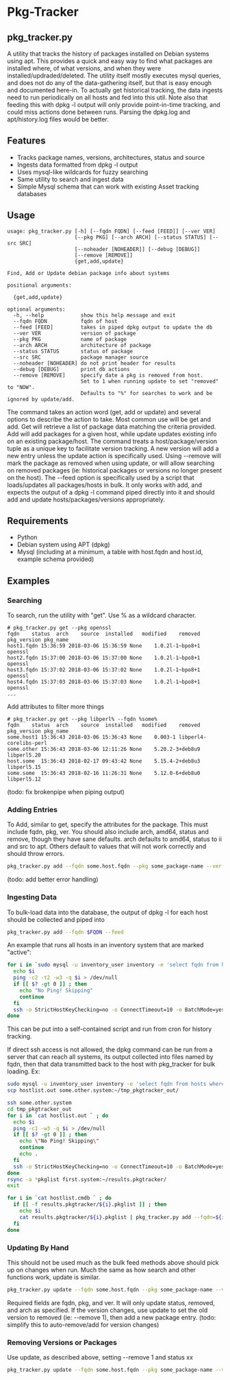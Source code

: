 Pkg-Tracker
===============

## pkg_tracker.py

A utility that tracks the history of packages installed on Debian systems using apt.
This provides a quick and easy way to find what packages are installed where,
of what versions, and when they were installed/updraded/deleted. The utility itself mostly
executes mysql queries, and does not do any of the data-gathering itself, but that is easy
enough and documented here-in. To actually get historical tracking, the data ingests need to
run periodically on all hosts and fed into this util. Note also that feeding this with
dpkg -l output will only provide point-in-time tracking, and could miss actions done between
runs. Parsing the dpkg.log and apt/history.log files would be better.

## Features

* Tracks package names, versions, architectures, status and source
* Ingests data formatted from dpkg -l output
* Uses mysql-like wildcards for fuzzy searching
* Same utility to search and ingest data
* Simple Mysql schema that can work with existing Asset tracking databases

## Usage
```
usage: pkg_tracker.py [-h] [--fqdn FQDN] [--feed [FEED]] [--ver VER]
                      [--pkg PKG] [--arch ARCH] [--status STATUS] [--src SRC]
                      [--noheader [NOHEADER]] [--debug [DEBUG]]
                      [--remove [REMOVE]]
                      {get,add,update}

Find, Add or Update debian package info about systems

positional arguments:

  {get,add,update}

optional arguments:
  -h, --help            show this help message and exit
  --fqdn FQDN           fqdn of host
  --feed [FEED]         takes in piped dpkg output to update the db
  --ver VER             version of package
  --pkg PKG             name of package
  --arch ARCH           architecture of package
  --status STATUS       status of package
  --src SRC             package manager source
  --noheader [NOHEADER] do not print header for results
  --debug [DEBUG]       print db actions
  --remove [REMOVE]     specify date a pkg is removed from host. 
                        Set to 1 when running update to set "removed" to "NOW".
                        Defaults to "%" for searches to work and be ignored by update/add.
```

The command takes an action word (get, add or update) and several options to describe the action to take.
Most common use will be get and add. Get will retrieve a list of package data matching the criteria provided.
Add will add packages for a given host, while update updates existing info on an existing package/host.
The command treats a host/package/version tuple as a unique key to facilitate version tracking.
A new version will add a new entry unless the update action is specifically used.
Using --remove will mark the package as removed when using update, or will allow searching on removed packages
(ie: historical packages or versions no longer present on the host).
The --feed option is specifically used by a script that loads/updates all packages/hosts in bulk.
It only works with add, and expects the output of a dpkg -l command piped directly into it and should add and update hosts/packages/versions appropriately.

## Requirements

* Python
* Debian system using APT (dpkg)
* Mysql (including at a minimum, a table with host.fqdn and host.id, example schema provided)

## Examples

### Searching

To search, run the utility with "get". Use % as a wildcard character.

```
# pkg_tracker.py get --pkg openssl
fqdn	status	arch	source	installed	modified	removed	pkg_version	pkg_name
host1.fqdn 15:36:59	2018-03-06 15:36:59	None	1.0.2l-1~bpo8+1	openssl
host2.fqdn 15:37:00	2018-03-06 15:37:00	None	1.0.2l-1~bpo8+1	openssl
host3.fqdn 15:37:02	2018-03-06 15:37:02	None	1.0.2l-1~bpo8+1	openssl
host4.fqdn 15:37:03	2018-03-06 15:37:03	None	1.0.2l-1~bpo8+1	openssl
...
```

Add attributes to filter more things

```
# pkg_tracker.py get --pkg libperl% --fqdn %some%
fqdn	status	arch	source	installed	modified	removed	pkg_version	pkg_name
some.host1 15:36:43	2018-03-06 15:36:43	None	0.003-1	libperl4-corelibs-perl
some.other 15:36:43	2018-03-06 12:11:26	None	5.20.2-3+deb8u9	libperl5.20
host.some  15:36:43	2018-02-17 09:43:42	None	5.15.4-2+deb8u3	libperl5.15
some.some  15:36:43	2018-02-16 11:26:31	None	5.12.0-6+deb8u0	libperl5.12
```

(todo: fix brokenpipe when piping output)

### Adding Entries

To Add, similar to get, specify the attributes for the package. This must include fqdn, pkg, ver.
You should also include arch, amd64, status and remove, though they have sane defaults.
arch defaults to amd64, status to ii and src to apt. Others default to values that will not work correctly and should throw errors.

```bash
pkg_tracker.py add --fqdn some.host.fqdn --pkg some_package-name --ver version-tag --status ii --arch amd64
```

(todo: add better error handling)

### Ingesting Data

To bulk-load data into the database, the output of dpkg -l for each host should be collected and piped into 

```bash
pkg_tracker.py add --fqdn $FQDN --feed
```

An example that runs all hosts in an inventory system that are marked "active":

```bash
for i in `sudo mysql -u inventory_user inventory -e 'select fqdn from hosts where inventory_component_type = "system" AND status="active" \G ' | grep fqdn | cut -f2 -d:` ; do
  echo $i
  ping -c2 -t2 -w3 -q $i > /dev/null
  if [[ $? -gt 0 ]] ; then
    echo "No Ping! Skipping"
    continue
  fi
  ssh -o StrictHostKeyChecking=no -o ConnectTimeout=10 -o BatchMode=yes $i 'dpkg -l  ' | python ./pkg_tracker.py add --fqdn=$i --feed
done
```

This can be put into a self-contained script and run from cron for history tracking.

If direct ssh access is not allowed, the dpkg command can be run from a server that can reach all systems, its output collected into files named by fqdn, then that data transmitted back to the host with pkg_tracker for bulk loading. Ex:

```bash
sudo mysql -u inventory_user inventory -e 'select fqdn from hosts where inventory_component_type="system" and status != "decommissioned"' > hostlist.out
scp hostlist.out some.other.system:~/tmp_pkgtracker_out/

ssh some.other.system
cd tmp_pkgtracker_out
for i in `cat hostlist.out ` ; do
  echo $i
  ping -c1 -w3 -q $i > /dev/null
  if [[ $? -gt 0 ]] ; then
    echo \"No Ping! Skipping\"
    continue
    echo .
  fi
  ssh -o StrictHostKeyChecking=no -o ConnectTimeout=10 -o BatchMode=yes $i "sudo dpkg -l"> ${i}.pkglist
done
rsync -a *pkglist first.system:~/results.pkgtracker/
exit

for i in `cat hostlist.cmdb ` ; do
  if [[ -f results.pkgtracker/${i}.pkglist ]] ; then
    echo $i
    cat results.pkgtracker/${i}.pkglist | pkg_tracker.py add --fqdn=${i} --feed
  fi
done
```

### Updating By Hand

This should not be used much as the bulk feed methods above should pick up on changes when run. Much the same as how search and other functions work, update is similar.

```bash
pkg_tracker.py update --fqdn some.host.fqdn --pkg some_package-name --ver version-tag --status ii 
```

Required fields are fqdn, pkg, and ver. It will only update status, removed, and arch as specified. If the version changes, use update to set the old version to removed (ie: --remove 1), then add a new package entry. (todo: simplify this to auto-remove/add for version changes)

### Removing Versions or Packages

Use update, as described above, setting --remove 1 and status xx

```bash
pkg_tracker.py update --fqdn some.host.fqdn --pkg some_package-name --ver version-tag --status xx --remove 1 
```

